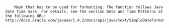 
		Mask that has to be used for formatting. The function follows Java date time mask. For details, see the section Date and Time Patterns at the following URL: http://docs.oracle.com/javase/1.4.2/docs/api/java/text/SimpleDateFormat.html
		